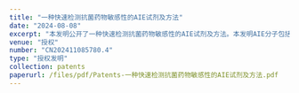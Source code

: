 ```yaml
---
title: "一种快速检测抗菌药物敏感性的AIE试剂及方法"
date: "2024-08-08"
excerpt: "本发明公开了一种快速检测抗菌药物敏感性的AIE试剂及方法。本发明AIE分子包括AIE‑1分子，优选的还包括AIE‑2分子，用于体外抗菌药物敏感性检测。所述AIE试剂的灵敏度高、荧光背景低且光稳定性好，可以直接将试剂加入药敏测试稀释液中，实时进行细菌生长的长时间监测，通过细菌生长曲线，快速得出药敏结果且满足MIC值测定的需求。本发明的快速检测抗菌药物敏感性的方法，能够在8h内获取药敏试验结果，且准确判断抗菌药物的MIC值，适用于不同的培养基，且检测设备的要求低，大大提高了体外抗菌药物敏感性试验的效率，能够为抗菌治疗快速提供解决方案。"
venue: "授权"
number: "CN202411085780.4"
type: "授权发明"
collection: patents
paperurl: /files/pdf/Patents-一种快速检测抗菌药物敏感性的AIE试剂及方法.pdf
---
```



